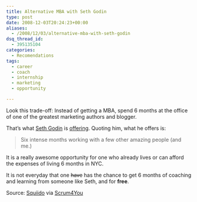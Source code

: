 ```yaml
---
title: Alternative MBA with Seth Godin
type: post
date: 2008-12-03T20:24:23+00:00
aliases:
  - /2008/12/03/alternative-mba-with-seth-godin
dsq_thread_id:
  - 395135104
categories:
  - Recomendations
tags:
  - career
  - coach
  - internship
  - marketing
  - opportunity

---
```

Look this trade-off: Instead of getting a MBA, spend 6 months at the office of one of the greatest marketing authors and blogger.

That&#8217;s what <a href="http://sethgodin.typepad.com/" target="_blank">Seth Godin</a> is <a href="http://www.squidoo.com/Alternative-MBA" target="_blank">offering</a>. Quoting him, what he offers is:

> Six intense months working with a few other amazing people (and me.)

It is a really awesome opportunity for one who already lives or can afford the expenses of living 6 months in NYC.

It is not everyday that one <span style="text-decoration: line-through;">have</span> has the chance to get 6 months of coaching and learning from someone like Seth, and for **free**.

Source: <a href="http://www.squidoo.com/Alternative-MBA" target="_blank">Squiido</a> via <a href="http://scrum4you.wordpress.com/2008/12/02/seth-godin-offers-you-a-huge-opportunity-go-for-it/" target="_blank">Scrum4You</a>
